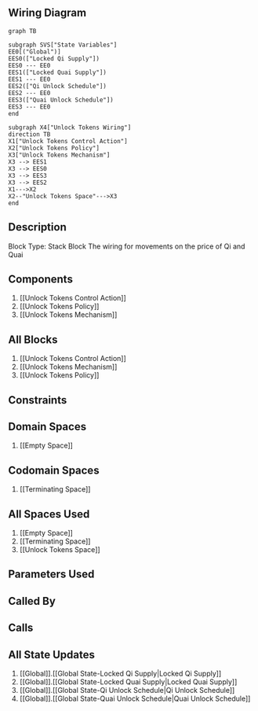 ## Wiring Diagram

```mermaid
graph TB

subgraph SVS["State Variables"]
EE0[("Global")]
EES0(["Locked Qi Supply"])
EES0 --- EE0
EES1(["Locked Quai Supply"])
EES1 --- EE0
EES2(["Qi Unlock Schedule"])
EES2 --- EE0
EES3(["Quai Unlock Schedule"])
EES3 --- EE0
end

subgraph X4["Unlock Tokens Wiring"]
direction TB
X1["Unlock Tokens Control Action"]
X2["Unlock Tokens Policy"]
X3["Unlock Tokens Mechanism"]
X3 --> EES1
X3 --> EES0
X3 --> EES3
X3 --> EES2
X1--->X2
X2--"Unlock Tokens Space"--->X3
end
```

## Description

Block Type: Stack Block
The wiring for movements on the price of Qi and Quai
## Components
1. [[Unlock Tokens Control Action]]
2. [[Unlock Tokens Policy]]
3. [[Unlock Tokens Mechanism]]

## All Blocks
1. [[Unlock Tokens Control Action]]
2. [[Unlock Tokens Mechanism]]
3. [[Unlock Tokens Policy]]

## Constraints

## Domain Spaces
1. [[Empty Space]]

## Codomain Spaces
1. [[Terminating Space]]

## All Spaces Used
1. [[Empty Space]]
2. [[Terminating Space]]
3. [[Unlock Tokens Space]]

## Parameters Used

## Called By

## Calls

## All State Updates
1. [[Global]].[[Global State-Locked Qi Supply|Locked Qi Supply]]
2. [[Global]].[[Global State-Locked Quai Supply|Locked Quai Supply]]
3. [[Global]].[[Global State-Qi Unlock Schedule|Qi Unlock Schedule]]
4. [[Global]].[[Global State-Quai Unlock Schedule|Quai Unlock Schedule]]

